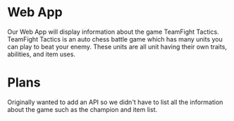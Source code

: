 # Web App
Our Web App will display information about the game TeamFight Tactics. TeamFight Tactics is an auto chess battle game which has many units you can play to beat your enemy. These units are all unit having their own traits, abilities, and item uses.

# Plans
Originally wanted to add an API so we didn't have to list all the information about the game such as the champion and item list.
